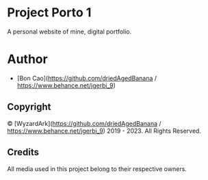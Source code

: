 # Project Porto 1
A personal website of mine, digital portfolio.

# Author
- [Bon Cao](https://github.com/driedAgedBanana / https://www.behance.net/jgerbi_9)

## Copyright
© [WyzardArk](https://github.com/driedAgedBanana / https://www.behance.net/jgerbi_9) 2019 - 2023. All Rights Reserved.

## Credits
All media used in this project belong to their respective owners.

